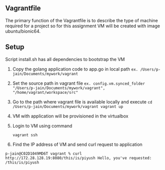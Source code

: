 
## Vagrantfile

The primary function of the Vagrantfile is to describe the type of machine required for a project
so for this assignment VM will be created with image ubuntu/bionic64.

## Setup

Script install.sh has all dependencies to bootstrap the VM 

1) Copy the golang application code to app.go in local path
    `ex. /Users/p-jain/Documents/mywork/vagrant`

2) Set the source path in vagrant file
    `ex. config.vm.synced_folder "/Users/p-jain/Documents/mywork/vagrant", "/home/vagrant/workspace/src"`

3) Go to the path where vagrant file is available locally and execute
    `cd /Users/p-jain/Documents/mywork/vagrant
    vagrant up`

4) VM with application will be provisioned in the virtualbox

5) Login to VM using command

    `vagrant ssh`

6) Find the IP address of VM and send curl request to application

`p-jain@C02D1049MD6T vagrant % curl http://172.28.128.19:8080/this/is/piyush
Hello, you've requested: /this/is/piyush`


